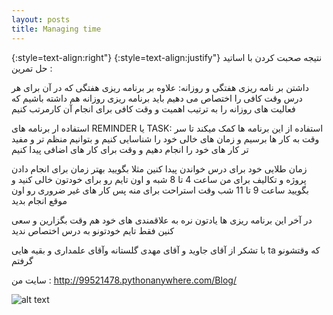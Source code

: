 ```yaml
---
layout: posts
title: Managing time
---
```




{:style=text-align:right"}
{:style=text-align:justify"}
نتیجه صحبت کردن با اساتید حل تمرین :

داشتن بر نامه ریزی هفتگی و روزانه:
علاوه بر برنامه ریزی هفتگی که در آن برای هر درس وقت کافی را  اختصاص می دهیم
باید برنامه ریزی روزانه هم داشته باشیم که فعالیت های روزانه را به ترتیب اهمیت 
و وقت کافی برای انجام  آن کارمرتب کنیم

استفاده ار برنامه های REMINDER یا TASK:
استفاده از این برنامه ها کمک میکند تا سر وقت به کار ها برسیم و زمان های خالی خود را شناسایی کنیم
و بتوانیم منظم تر و مفید تر کار های خود را انجام دهیم و وقت برای کار های اضافی پیدا کنیم

زمان طلایی خود برای درس خواندن پیدا کنین مثلا بگویید بهتر زمان برای انجام دادن پروژه
 و تکالیف برای من ساعت 4 تا 8 شبه و اون تایم رو برای خودتون خالی کنید
و بگویید ساعت 9 تا 11 شب وقت استراحت برای منه پس کار های غیر ضروری رو اون موقع انجام بدید

در آخر این برنامه ریزی ها یادتون نره به علاقمندی های خود هم وقت بگزارین و سعی کنین فقط تایم خودتونو به درس اختصاص ندید

با تشکر از آقای جاوید و آقای مهدی گلستانه وآقای علمداری و بقیه هایی ta که وقتشونو گرفتم  


سایت من :
http://99521478.pythonanywhere.com/Blog/ 


<img src="\assets\images\hacketan.jpg" alt="alt text">